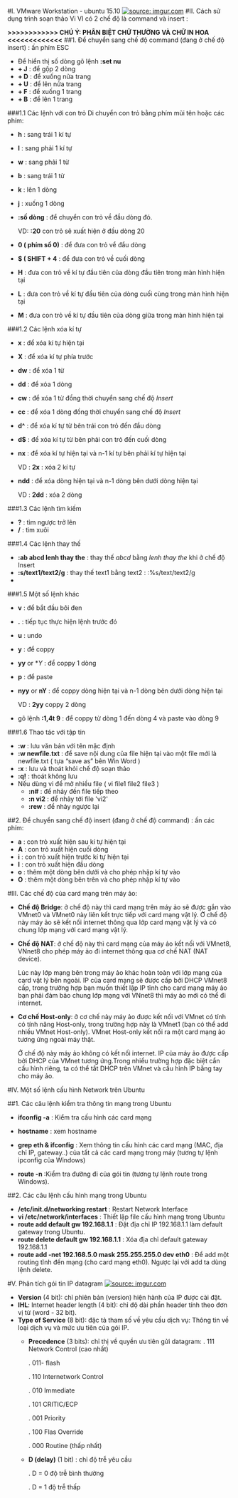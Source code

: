 #I. VMware Workstation - ubuntu 15.10
<a href="http://imgur.com/lIPGbTW"><img src="http://i.imgur.com/lIPGbTW.png" title="source: imgur.com" /></a>
#II. Cách sử dụng trình soạn thảo Vi
VI có 2 chế độ là command và insert :

**>>>>>>>>>>>> CHÚ Ý: PHÂN BIỆT CHỮ THƯỜNG VÀ CHỮ IN HOA <<<<<<<<<<<<<**
##1. Để chuyển sang chế độ command (đang ở chế độ insert) : ấn phím ESC
- Để hiển thị số dòng gõ lệnh **:set nu**
- **<SHIFT> + J** : để gộp 2 dòng
- **<CTRL> + D** : để xuống nửa trang
- **<CTRL> + U** : để lên nửa trang
- **<CTRL> + F** : để xuống 1 trang
- **<CTRL> + B** : để lên 1 trang

###1.1 Các lệnh với con trỏ
Di chuyển con trỏ bằng phím mũi tên hoặc các phím:
  + **h** : sang trái 1 kí tự
  + **l** : sang phải 1 kí tự
  + **w** : sang phải 1 từ
  + **b** : sang trái 1 từ
  + **k** : lên 1 dòng
  + **j** : xuống 1 dòng
  + **:số dòng** : để chuyển con trỏ về đầu dòng đó.

      VD:   **:20** con trỏ sẽ xuất hiện ở đầu dòng 20
  + **0 ( phím số 0)** : để đưa con trỏ về đầu dòng
  + **$ ( SHIFT + 4**  : để đưa con trỏ về cuối dòng
  + **H** : đưa con trỏ về kí tự đầu tiên của dòng đầu tiên trong màn hình hiện tại
  + **L** : đưa con trỏ về kí tự đầu tiên của dòng cuối cùng trong màn hình hiện tại
  + **M** : đưa con trỏ về kí tự đầu tiên của dòng giữa trong màn hình hiện tại

###1.2 Các lệnh xóa kí tự
- **x**   : để xóa kí tự hiện tại
- **X**   : để xóa kí tự phía trước
- **dw**  : để xóa 1 từ
- **dd**  : để xóa 1 dòng
- **cw**  : để xóa 1 từ đồng thời chuyển sang chế độ *Insert*
- **cc**  : để xóa 1 dòng đồng thời chuyển sang chế độ *Insert*
- **d^**  : để xóa kí tự từ bên trái con trỏ đến đầu dòng
- **d$**  : để xóa kí tự từ bên phải con trỏ đến cuối dòng
- **nx**  : để xóa  kí tự hiện tại và n-1 kí tự bên phải kí tự hiện tại

    VD : **2x** : xóa 2 kí tự
- **ndd** : để xóa dòng hiện tại và n-1 dòng bên dưới dòng hiện tại
 
    VD : **2dd** : xóa 2 dòng

###1.3 Các lệnh tìm kiếm
- **?** : tìm ngược trở lên
- **/** : tìm xuôi

###1.4 Các lệnh thay thế
- **:ab abcd lenh thay the** : thay thế *abcd* bằng *lenh thay the* khi ở chế độ Insert 
- **:s/text1/text2/g** :  thay thế text1 bằng text2 : :%s/text/text2/g
- 

###1.5 Một số lệnh khác
- **v** : để bắt đầu bôi đen
- **.** : tiếp tục thực hiện lệnh trước đó
- **u** : undo
- **y** : để coppy
- **yy** or **Y* : để coppy 1 dòng
- **p** : để paste
- **nyy** or **nY** : để coppy dòng hiện tại và n-1 dòng bên dưới dòng hiện tại

   VD : **2yy** coppy 2 dòng
- gõ lệnh **:1,4t 9** : để coppy từ dòng 1 đến dòng 4 và paste vào dòng 9

###1.6 Thao tác với tập tin
- **:w** :  lưu văn bản với tên mặc định
- **:w newfile.txt** : để save nội dung của file hiện tại vào một file mới là newfile.txt ( tựa “save as” bên Win Word )
- **:x** : lưu và thoát khỏi chế độ soạn thảo
- **:q!** : thoát không lưu
- Nếu dùng vi để mở nhiều file ( vi file1 file2 file3 )
  + **:n#** : để nhảy đến file tiếp theo
  + **:n vi2** : để nhảy tới file 'vi2'
  + **:rew** : để nhảy ngược lại

##2. Để chuyển sang chế độ insert (đang ở chế độ command) : ấn các phím:
  + **a** : con trỏ xuất hiện sau kí tự hiện tại
  + **A** : con trỏ xuất hiện cuối dòng
  + **i** : con trỏ xuất hiện trước kí tự hiện tại
  + **I** : con trỏ xuất hiện đầu dòng
  + **o** : thêm một dòng bên dưới và cho phép nhập kí tự vào
  + **O** : thêm một dòng bên trên và cho phép nhập kí tự vào

#III. Các chế độ của card mạng trên máy ảo:

* **Chế độ Bridge**: ở chế độ này thì card mạng trên máy ảo sẽ được gắn vào VMnet0 và VMnet0 này liên kết trực tiếp với card mạng vật lý. Ở chế độ này máy ảo sẽ kết nối internet thông qua lớp card mạng vật lý và có chung lớp mạng với card mạng vật lý.

* **Chế độ NAT**: ở chế độ này thì card mạng của máy ảo kết nối với VMnet8, VNnet8 cho phép máy ảo đi internet thông qua cơ chế NAT (NAT device).

	Lúc này lớp mạng bên trong máy ảo khác hoàn toàn với lớp mạng của card vật lý bên ngoài. IP của card mạng sẽ được cấp bởi DHCP VMnet8 cấp, trong trường hợp bạn muốn thiết lập IP tĩnh cho card mạng máy ảo bạn phải đảm bảo chung lớp mạng với VNnet8 thì máy ảo mới có thể đi internet.

* **Cơ chế Host-only**: ở cơ chế này máy ảo được kết nối với VMnet có tính có tính năng Host-only, trong trường hợp này là VMnet1 (bạn có thể add nhiều VMnet Host-only). VMnet Host-only kết nối ra một card mạng ảo tương ứng ngoài máy thật.

	Ở chế độ này máy ảo không có kết nối internet. IP của máy ảo được cấp bởi DHCP của VMnet tương ứng.Trong nhiều trường hợp đặc biệt cần cấu hình riêng, ta có thể tắt DHCP trên VMnet và cấu hình IP bằng tay cho máy ảo.

#IV. Một số lệnh cấu hình Network trên Ubuntu

##1. Các câu lệnh kiểm tra thông tin mạng trong Ubuntu

- **ifconfig -a** : Kiểm tra cấu hình các card mạng

- **hostname** :  xem hostname 

- **grep eth & ifconfig** : Xem thông tin cấu hình các card mạng (MAC, địa chỉ IP, gateway..)  của tất cả các card mạng trong máy (tương tự lệnh ipconfig của Windows)
  
- **route -n** :Kiểm tra đường đi của gói tin (tương tự lệnh route trong Windows).
 
##2. Các câu lệnh cấu hình mạng trong Ubuntu

- **/etc/init.d/networking restart** : Restart Network Interface
- **vi /etc/network/interfaces** : Thiết lập file cấu hình mạng trong Ubuntu
- **route add default gw 192.168.1.1** : Đặt địa chỉ IP 192.168.1.1 làm default gateway trong Ubuntu.
- **route delete default gw 192.168.1.1** : Xóa địa chỉ default gateway 192.168.1.1
- **route add -net 192.168.5.0 mask 255.255.255.0 dev eth0** : Để add một routing tĩnh đến mạng (cho card mạng eth0). Ngược lại với add ta dùng lệnh delete.

#V. Phân tích gói tin IP datagram
<a href="http://imgur.com/ssKaKx6"><img src="http://i.imgur.com/ssKaKx6.png" title="source: imgur.com" /></a>

- **Version** (4 bit): chỉ phiên bản (version) hiện hành của IP được cài đặt.
- **IHL**: Internet header length (4 bit): chỉ độ dài phần header tính theo đơn vị từ (word - 32 bit).
- **Type of Service** (8 bit): đặc tả tham số về yêu cầu dịch vụ: Thông tin về loại dịch vụ và mức ưu tiên của gói IP.
	+ **Precedence** (3 bits): chỉ thị về quyền ưu tiên gửi datagram:
		. 111 Network Control (cao nhất)

		. 011- flash
		
		. 110 Internetwork Control
		
		. 010 Immediate
		
		. 101 CRITIC/ECP
		
		. 001 Priority
		
		. 100 Flas Override
		
		. 000 Routine (thấp nhất)
	+ **D (delay)** (1 bit) : chỉ độ trễ yêu cầu

		. D = 0 độ trễ bình thường
		
		. D = 1 độ trễ thấp
	  
